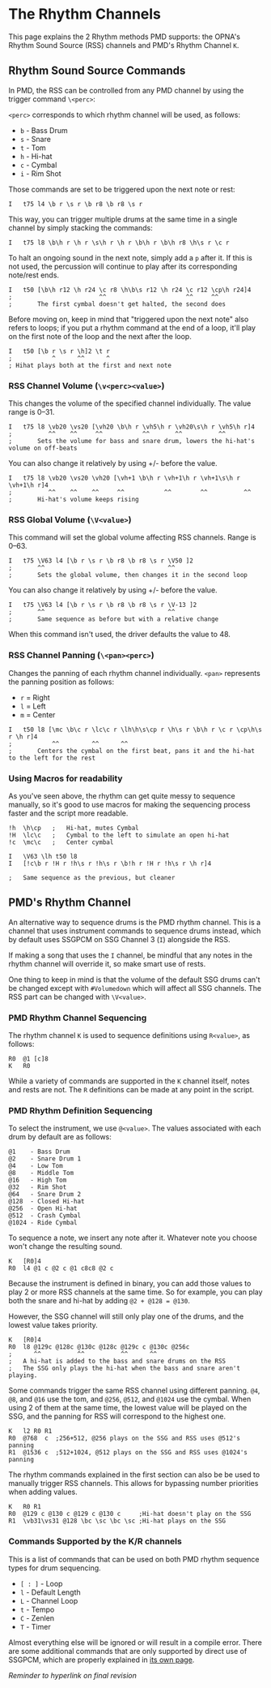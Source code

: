 # The Rhythm Channels

This page explains the 2 Rhythm methods PMD supports: the OPNA's Rhythm Sound Source (RSS) channels and PMD's Rhythm Channel `K`.

## Rhythm Sound Source Commands

In PMD, the RSS can be controlled from any PMD channel by using the trigger command `\<perc>`:

`<perc>` corresponds to which rhythm channel will be used, as follows:

- `b` - Bass Drum
- `s` - Snare
- `t` - Tom
- `h` - Hi-hat
- `c` - Cymbal
- `i` - Rim Shot 

Those commands are set to be triggered upon the next note or rest:

```
I   t75 l4 \b r \s r \b r8 \b r8 \s r
```

This way, you can trigger multiple drums at the same time in a single channel by simply stacking the commands:

```
I   t75 l8 \b\h r \h r \s\h r \h r \b\h r \b\h r8 \h\s r \c r
```

To halt an ongoing sound in the next note, simply add a `p` after it. If this is not used, the percussion will continue to play after its corresponding note/rest ends.

```
I   t50 [\b\h r12 \h r24 \c r8 \h\b\s r12 \h r24 \c r12 \cp\h r24]4
;                        ^^                      ^^     ^^
;       The first cymbal doesn't get halted, the second does
```

Before moving on, keep in mind that "triggered upon the next note" also refers to loops; if you put a rhythm command at the end of a loop, it'll play on the first note of the loop and the next after the loop.

```
I   t50 [\b r \s r \h]2 \t r
;           ^      ^^      ^
; Hihat plays both at the first and next note
```

### RSS Channel Volume (`\v<perc><value>`)

This changes the volume of the specified channel individually. The value range is 0–31.

```
I   t75 l8 \vb20 \vs20 [\vh20 \b\h r \vh5\h r \vh20\s\h r \vh5\h r]4
;          ^^    ^^     ^^           ^^       ^^          ^^
;       Sets the volume for bass and snare drum, lowers the hi-hat's volume on off-beats
```

You can also change it relatively by using +/- before the value.
```
I   t75 l8 \vb20 \vs20 \vh20 [\vh+1 \b\h r \vh+1\h r \vh+1\s\h r \vh+1\h r]4
;          ^^    ^^    ^^     ^^           ^^        ^^          ^^
;       Hi-hat's volume keeps rising
```



### RSS Global Volume (`\V<value>`)

This command will set the global volume affecting RSS channels. Range is 0–63.

```
I   t75 \V63 l4 [\b r \s r \b r8 \b r8 \s r \V50 ]2
;       ^^                                  ^^
;       Sets the global volume, then changes it in the second loop
```

You can also change it relatively by using +/- before the value.

```
I   t75 \V63 l4 [\b r \s r \b r8 \b r8 \s r \V-13 ]2
;       ^^                                  ^^
;       Same sequence as before but with a relative change
```

When this command isn't used, the driver defaults the value to 48.

### RSS Channel Panning (`\<pan><perc>`)

Changes the panning of each rhythm channel individually. `<pan>` represents the panning position as follows:

- `r` = Right
- `l` = Left
- `m` = Center
```
I   t50 l8 [\mc \b\c r \lc\c r \lh\h\s\cp r \h\s r \b\h r \c r \cp\h\s r \h r]4
;           ^^         ^^      ^^
;       Centers the cymbal on the first beat, pans it and the hi-hat to the left for the rest
```

### Using Macros for readability

As you've seen above, the rhythm can get quite messy to sequence manually, so it's good to use macros for making the sequencing process faster and the script more readable.
```
!h  \h\cp   ;   Hi-hat, mutes Cymbal
!H  \lc\c   ;   Cymbal to the left to simulate an open hi-hat
!c  \mc\c   ;   Center cymbal

I   \V63 \lh t50 l8 
I   [!c\b r !H r !h\s r !h\s r \b!h r !H r !h\s r \h r]4

;   Same sequence as the previous, but cleaner
```

## PMD's Rhythm Channel

An alternative way to sequence drums is the PMD rhythm channel. This is a channel that uses instrument commands to sequence drums instead, which by default uses SSGPCM on SSG Channel 3 (`I`) alongside the RSS.

If making a song that uses the `I` channel, be mindful that any notes in the rhythm channel will override it, so make smart use of rests.

One thing to keep in mind is that the volume of the default SSG drums can't be changed except with `#Volumedown` which will affect all SSG channels. The RSS part can be changed with `\V<value>`.

### PMD Rhythm Channel Sequencing

The rhythm channel `K` is used to sequence definitions using `R<value>`, as follows:

```
R0  @1 [c]8
K   R0
```

While a variety of commands are supported in the `K` channel itself, notes and rests are not. The `R` definitions can be made at any point in the script.

### PMD Rhythm Definition Sequencing

To select the instrument, we use `@<value>`. The values associated with each drum by default are as follows:
```
@1	  - Bass Drum
@2	  - Snare Drum 1
@4	  - Low Tom
@8	  - Middle Tom
@16	  - High Tom
@32	  - Rim Shot
@64	  - Snare Drum 2
@128  - Closed Hi-hat
@256  - Open Hi-hat
@512  - Crash Cymbal
@1024 - Ride Cymbal
```

To sequence a note, we insert any note after it. Whatever note you choose won't change the resulting sound.

```
K   [R0]4
R0  l4 @1 c @2 c @1 c8c8 @2 c
```

Because the instrument is defined in binary, you can add those values to play 2 or more RSS channels at the same time. So for example, you can play both the snare and hi-hat by adding `@2 + @128 = @130`.

However, the SSG channel will still only play one of the drums, and the lowest value takes priority.

```
K   [R0]4
R0  l8 @129c @128c @130c @128c @129c c @130c @256c
;      ^^          ^^          ^^      ^^
;   A hi-hat is added to the bass and snare drums on the RSS
;   The SSG only plays the hi-hat when the bass and snare aren't playing.
```

Some commands trigger the same RSS channel using different panning. `@4`, `@8`, and `@16` use the tom, and `@256`, `@512`, and `@1024` use the cymbal. When using 2 of them at the same time, the lowest value will be played on the SSG, and the panning for RSS will correspond to the highest one.

```
K   l2 R0 R1
R0  @768  c  ;256+512, @256 plays on the SSG and RSS uses @512's panning
R1  @1536 c  ;512+1024, @512 plays on the SSG and RSS uses @1024's panning
```

The rhythm commands explained in the first section can also be be used to manually trigger RSS channels. This allows for bypassing number priorities when adding values.

```
K   R0 R1
R0  @129 c @130 c @129 c @130 c     ;Hi-hat doesn't play on the SSG
R1  \vb31\vs31 @128 \bc \sc \bc \sc ;Hi-hat plays on the SSG
```

### Commands Supported by the K/R channels

This is a list of commands that can be used on both PMD rhythm sequence types for drum sequencing.

 - `[ : ]` - Loop
 - `l` - Default Length
 - `L` - Channel Loop
 - `t` - Tempo
 - `C` - Zenlen
 - `T` - Timer

Almost everything else will be ignored or will result in a compile error. There are some additional commands that are only supported by direct use of SSGPCM, which are properly explained in [its own page](./7SSGEG.md).

_Reminder to hyperlink on final revision_